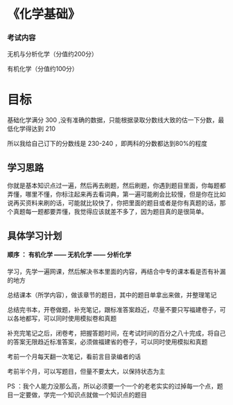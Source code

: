 # 《化学基础》

### 考试内容

  无机与分析化学（分值约200分）
  
  有机化学（分值约100分）
  
# 目标

  基础化学满分 300 ,没有准确的数据，只能根据录取分数线大致的估一下分数，最低化学得达到 210
  
  所以我给自己订下的分数线是 230-240 ，即两科的分数都达到80%的程度
  
## 学习思路

  你就是基本知识点过一遍，然后再去刷题，然后刷题，你遇到题目里面，你每题都弄懂，哪里不懂，你标注起来再去看词典，第一遍可能刷会比较慢，但是你在比如说再买资料来刷的话，可能就比较快了，你把里面的题目或者是你有真题的话，那个真题每一题都要弄懂，我觉得应该就差不多了，因为题目真的是很简单。
  
## 具体学习计划

#### 顺序 ： 有机化学 —— 无机化学 —— 分析化学

  学习，先学一遍网课，然后解决书本里面的内容，再结合中专的课本看是否有补漏的地方

  总结课本（所学内容），做该章节的题目，其中的题目单拿出来做，并整理笔记

  总结完书本，开卷做题，补充笔记，跟标准答案趋近，尽量不要只写福建卷子，可以各地都写，可以同时使用模拟卷和真题

  补充完笔记之后，闭卷考，把握答题时间，在考试时间的百分之八十完成，将自己的答案无限趋近标准答案，必须做福建省的卷子，可以同时使用模拟和真题

  考前一个月每天翻一次笔记，看前言目录编者的话

  考前半个月，可以写题目，但量不要太大，以保持状态为主
  
  PS ：我个人能力没那么高，所以必须要一个一个的老老实实的过掉每一个点，题目一定要做，学完一个知识点就做一个知识点的题目

